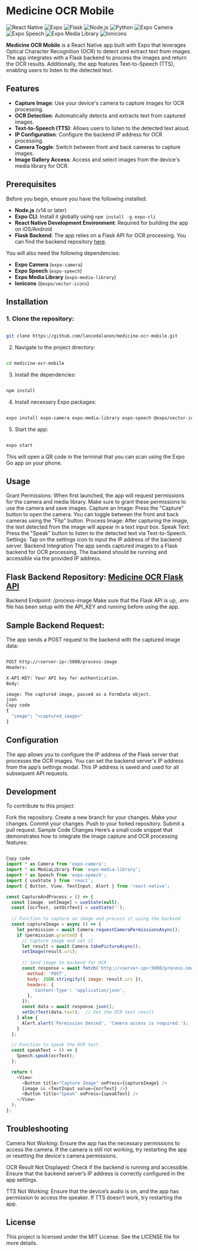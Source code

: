 # Medicine OCR Mobile

![React Native](https://img.shields.io/badge/React%20Native-61DBFB?style=for-the-badge&logo=react&logoColor=white)
![Expo](https://img.shields.io/badge/Expo-1B1F3A?style=for-the-badge&logo=expo&logoColor=white)
![Flask](https://img.shields.io/badge/Flask-000000?style=for-the-badge&logo=flask&logoColor=white)
![Node.js](https://img.shields.io/badge/Node.js-339933?style=for-the-badge&logo=node.js&logoColor=white)
![Python](https://img.shields.io/badge/Python-3776AB?style=for-the-badge&logo=python&logoColor=white)
![Expo Camera](https://img.shields.io/badge/Expo%20Camera-000000?style=for-the-badge&logo=expo&logoColor=white)
![Expo Speech](https://img.shields.io/badge/Expo%20Speech-000000?style=for-the-badge&logo=expo&logoColor=white)
![Expo Media Library](https://img.shields.io/badge/Expo%20Media%20Library-000000?style=for-the-badge&logo=expo&logoColor=white)
![Ionicons](https://img.shields.io/badge/Ionicons-4285F4?style=for-the-badge&logo=ionic&logoColor=white)

**Medicine OCR Mobile** is a React Native app built with Expo that leverages Optical Character Recognition (OCR) to detect and extract text from images. The app integrates with a Flask backend to process the images and return the OCR results. Additionally, the app features Text-to-Speech (TTS), enabling users to listen to the detected text.

## Features
- **Capture Image**: Use your device's camera to capture images for OCR processing.
- **OCR Detection**: Automatically detects and extracts text from captured images.
- **Text-to-Speech (TTS)**: Allows users to listen to the detected text aloud.
- **IP Configuration**: Configure the backend IP address for OCR processing.
- **Camera Toggle**: Switch between front and back cameras to capture images.
- **Image Gallery Access**: Access and select images from the device's media library for OCR.

## Prerequisites

Before you begin, ensure you have the following installed:

- **Node.js** (v14 or later)
- **Expo CLI**: Install it globally using `npm install -g expo-cli`
- **React Native Development Environment**: Required for building the app on iOS/Android
- **Flask Backend**: The app relies on a Flask API for OCR processing. You can find the backend repository [here](https://github.com/lancedalanon/medicine-ocr-flask-api).

You will also need the following dependencies:
- **Expo Camera** (`expo-camera`)
- **Expo Speech** (`expo-speech`)
- **Expo Media Library** (`expo-media-library`)
- **Ionicons** (`@expo/vector-icons`)

## Installation

### 1. Clone the repository:
```bash

git clone https://github.com/lancedalanon/medicine-ocr-mobile.git
```
2. Navigate to the project directory:
```bash

cd medicine-ocr-mobile
```
3. Install the dependencies:
```bash

npm install
```
4. Install necessary Expo packages:
```bash

expo install expo-camera expo-media-library expo-speech @expo/vector-icons
```
5. Start the app:
```bash

expo start
```
This will open a QR code in the terminal that you can scan using the Expo Go app on your phone.

## Usage
Grant Permissions: When first launched, the app will request permissions for the camera and media library. Make sure to grant these permissions to use the camera and save images.
Capture an Image: Press the "Capture" button to open the camera. You can toggle between the front and back cameras using the "Flip" button.
Process Image: After capturing the image, the text detected from the image will appear in a text input box.
Speak Text: Press the "Speak" button to listen to the detected text via Text-to-Speech.
Settings: Tap on the settings icon to input the IP address of the backend server.
Backend Integration
The app sends captured images to a Flask backend for OCR processing. The backend should be running and accessible via the provided IP address.

## Flask Backend Repository: [Medicine OCR Flask API](https://github.com/lancedalanon/medicine-ocr-flask-api)
Backend Endpoint: /process-image
Make sure that the Flask API is up, .env file has been setup with the API_KEY and running before using the app.

## Sample Backend Request:
The app sends a POST request to the backend with the captured image data:

```bash

POST http://<server-ip>:5000/process-image
Headers:

X-API-KEY: Your API key for authentication.
Body:

image: The captured image, passed as a FormData object.
json
Copy code
{
  "image": "<captured_image>"
}
```

## Configuration
The app allows you to configure the IP address of the Flask server that processes the OCR images. You can set the backend server's IP address from the app’s settings modal. This IP address is saved and used for all subsequent API requests.

## Development
To contribute to this project:

Fork the repository.
Create a new branch for your changes.
Make your changes.
Commit your changes.
Push to your forked repository.
Submit a pull request.
Sample Code Changes
Here’s a small code snippet that demonstrates how to integrate the image capture and OCR processing features:

```javascript

Copy code
import * as Camera from 'expo-camera';
import * as MediaLibrary from 'expo-media-library';
import * as Speech from 'expo-speech';
import { useState } from 'react';
import { Button, View, TextInput, Alert } from 'react-native';

const CaptureAndProcess = () => {
  const [image, setImage] = useState(null);
  const [ocrText, setOcrText] = useState('');
  
  // Function to capture an image and process it using the backend
  const captureImage = async () => {
    let permission = await Camera.requestCameraPermissionsAsync();
    if (permission.granted) {
      // Capture image and set it
      let result = await Camera.takePictureAsync();
      setImage(result.uri);
      
      // Send image to backend for OCR
      const response = await fetch('http://<server-ip>:5000/process-image', {
        method: 'POST',
        body: JSON.stringify({ image: result.uri }),
        headers: {
          'Content-Type': 'application/json',
        },
      });
      const data = await response.json();
      setOcrText(data.text);  // Set the OCR text result
    } else {
      Alert.alert('Permission Denied', 'Camera access is required.');
    }
  };

  // Function to speak the OCR text
  const speakText = () => {
    Speech.speak(ocrText);
  };

  return (
    <View>
      <Button title="Capture Image" onPress={captureImage} />
      {image && <TextInput value={ocrText} />}
      <Button title="Speak" onPress={speakText} />
    </View>
  );
};
```

## Troubleshooting
Camera Not Working: Ensure the app has the necessary permissions to access the camera. If the camera is still not working, try restarting the app or resetting the device's camera permissions.

OCR Result Not Displayed: Check if the backend is running and accessible. Ensure that the backend server’s IP address is correctly configured in the app settings.

TTS Not Working: Ensure that the device’s audio is on, and the app has permission to access the speaker. If TTS doesn’t work, try restarting the app.

## License
This project is licensed under the MIT License. See the LICENSE file for more details.
